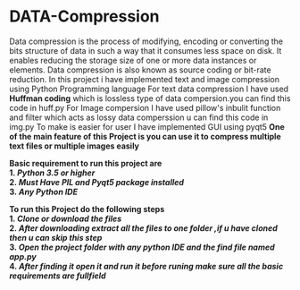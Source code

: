# DATA-Compression
Data compression is the process of modifying, encoding or converting the bits structure of data in such a way that it consumes less space on disk. It enables reducing the storage size of one or more data instances or elements. Data compression is also known as source coding or bit-rate reduction.
In this project i have implemented text and image compression using Python Programming language 
For text data compression I have used <b>Huffman coding</b> which is lossless type of data compersion.you can find this code in huff.py
For Image compersion I have used pillow's inbulit function and filter which acts as lossy data comperssion u can find this code in img.py
To make is easier for user I have implemented GUI using pyqt5
<b>One of the main feature of this Project is you can use it to compress multiple text files or multiple images easily<b>


<b>Basic requirement to run this project are</b><br>
1.<i> Python 3.5 or higher</i><br>
2.<i> Must Have PIL and Pyqt5 package installed</i><br>
3.<i> Any Python IDE</i><br>


<b>To run this Project do the following steps</b></br>
1.<i> Clone or download the files</i><br>
2.<i> After downloading extract all the files to one folder ,if u have cloned then u can skip this step</i><br>
3.<i> Open the project folder with any python IDE and the find file named app.py</i><br>
4.<i> After finding it open it and run it <b>before runing make sure all the basic requirements are fullfield</b></i><br><br>
